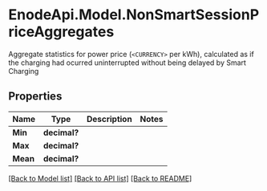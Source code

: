# EnodeApi.Model.NonSmartSessionPriceAggregates
Aggregate statistics for power price (`<CURRENCY>` per kWh), calculated as if the charging had ocurred uninterrupted without being delayed by Smart Charging

## Properties

Name | Type | Description | Notes
------------ | ------------- | ------------- | -------------
**Min** | **decimal?** |  | 
**Max** | **decimal?** |  | 
**Mean** | **decimal?** |  | 

[[Back to Model list]](../README.md#documentation-for-models) [[Back to API list]](../README.md#documentation-for-api-endpoints) [[Back to README]](../README.md)


